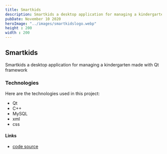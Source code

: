 ```yaml
---
title: Smartkids
description: Smartkids a desktop application for managing a kindergarten made with Qt framework
pubDate: November 10 2020
heroImage: "../images/smartkidslogo.webp"
height : 200
width : 200
---
```


## Smartkids

Smartkids a desktop application for managing a kindergarten made with Qt framework

### Technologies

Here are the technologies used in this project:

- Qt
- C++
- MySQL
- xml
- css

#### Links

- [code source](https://github.com/brahimABD98/smartkids)
